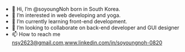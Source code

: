 - 👋 Hi, I’m @soyoungNoh born in South Korea.
- 👀 I’m interested in web developing and yoga.
- 🌱 I’m currently learning front-end development.
- 💞️ I’m looking to collaborate on back-end developer and GUI designer
- 📫 How to reach me nsy2623@gmail.com,www.linkedin.com/in/soyoungnoh-0820


